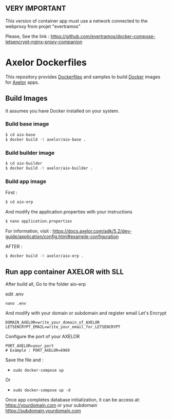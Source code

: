 ## VERY IMPORTANT

This version of container app must use a network connected to the webproxy from projet "evertramos"

Please, See the link : https://github.com/evertramos/docker-compose-letsencrypt-nginx-proxy-companion


# Axelor Dockerfiles

This repository provides [Dockerfiles](https://docs.docker.com/engine/reference/builder/) and samples to build [Docker](https://www.docker.com/what-docker) images for [Axelor](https://axelor.com) apps.

## Build Images

It assumes you have Docker installed on your system.

### Build base image

```sh
$ cd aio-base
$ docker build -t axelor/aio-base .
```

### Build builder image

```sh
$ cd aio-builder
$ docker build -t axelor/aio-builder .
```

### Build app image

First : 

```sh
$ cd aio-erp
```

And modify the application.properties with your instructions

```sh
$ nano application.properties
```

For information, visit : https://docs.axelor.com/adk/5.2/dev-guide/application/config.html#example-configuration

AFTER :

```sh
$ docker build -t axelor/aio-erp .
```

## Run app container AXELOR with SLL

After build all, Go to the folder aio-erp

edit .env
```
nano .env
```
And modify with your domain or subdomain and register email Let's Encrypt
```
DOMAIN_AXELOR=write_your_domain_of_AXELOR
LETSENCRYPT_EMAIL=write_your_email_for_LETSENCRYPT
```

Configure the port of your AXELOR

```
PORT_AXELOR=your_port
# Example : PORT_AXELOR=6969
```

Save the file and :

* `sudo docker-compose up`

Or

* `sudo docker-compose up -d`

Once app completes database initialization, it can be access at: https://yourdomain.com or your subdomain https://subdomain.yourdomain.com
